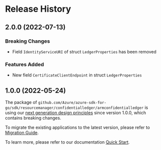 # Release History

## 2.0.0 (2022-07-13)
### Breaking Changes

- Field `IdentityServiceURI` of struct `LedgerProperties` has been removed

### Features Added

- New field `CertificateClientEndpoint` in struct `LedgerProperties`


## 1.0.0 (2022-05-24)

The package of `github.com/Azure/azure-sdk-for-go/sdk/resourcemanager/confidentialledger/armconfidentialledger` is using our [next generation design principles](https://azure.github.io/azure-sdk/general_introduction.html) since version 1.0.0, which contains breaking changes.

To migrate the existing applications to the latest version, please refer to [Migration Guide](https://aka.ms/azsdk/go/mgmt/migration).

To learn more, please refer to our documentation [Quick Start](https://aka.ms/azsdk/go/mgmt).